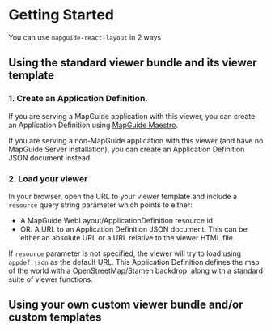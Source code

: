 # Getting Started

You can use `mapguide-react-layout` in 2 ways

## Using the standard viewer bundle and its viewer template

### 1. Create an Application Definition.

If you are serving a MapGuide application with this viewer, you can create an Application Definition using [MapGuide Maestro](https://github.com/jumpinjackie/mapguide-maestro).

If you are serving a non-MapGuide application with this viewer (and have no MapGuide Server installation), you can create an Application Definition JSON document instead.

### 2. Load your viewer

In your browser, open the URL to your viewer template and include a `resource` query string parameter which points to either:

 * A MapGuide WebLayout/ApplicationDefinition resource id
 * OR: A URL to an Application Definition JSON document. This can be either an absolute URL or a URL relative to the viewer HTML file.

If `resource` parameter is not specified, the viewer will try to load using `appdef.json` as the default URL. This Application Definition defines the map of the world with a OpenStreetMap/Stamen backdrop. along with a standard suite of viewer functions.

## Using your own custom viewer bundle and/or custom templates